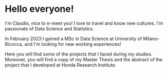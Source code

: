 # Hello everyone!

I'm Claudio, nice to e-meet you! I love to travel and know new cultures. I'm passionate of Data Science and Statistics.

In February 2023 I gained a MSc in Data Science at University of Milano-Bicocca, and I'm looking for new working experiences!

Here you will find some of the projects that I faced during my studies. Moreover, you will find a copy of my Master Thesis and the abstract of the project that I developed at Honda Research Institute.


